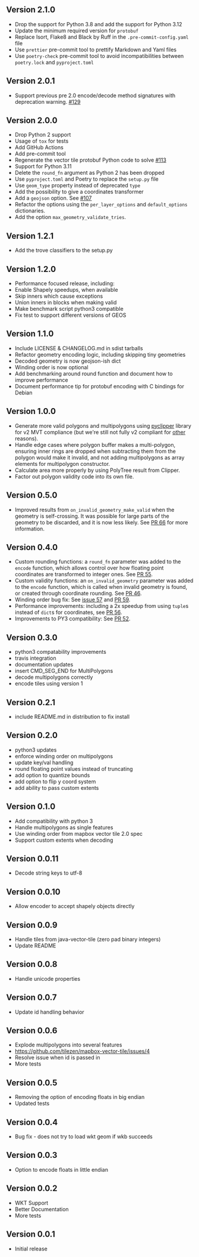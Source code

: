 ## Version 2.1.0

- Drop the support for Python 3.8 and add the support for Python 3.12
- Update the minimum required version for `protobuf`
- Replace Isort, Flake8 and Black by Ruff in the `.pre-commit-config.yaml` file
- Use `prettier` pre-commit tool to prettify Markdown and Yaml files
- Use `poetry-check` pre-commit tool to avoid incompatibilities between `poetry.lock` and `pyproject.toml`

## Version 2.0.1

- Support previous pre 2.0 encode/decode method signatures with deprecation warning.
  [#129](https://github.com/tilezen/mapbox-vector-tile/pull/129)

## Version 2.0.0

- Drop Python 2 support
- Usage of `tox` for tests
- Add GitHub Actions
- Add pre-commit tool
- Regenerate the vector tile protobuf Python code to solve
  [#113](https://github.com/tilezen/mapbox-vector-tile/issues/113)
- Support for Python 3.11
- Delete the `round_fn` argument as Python 2 has been dropped
- Use `pyproject.toml` and Poetry to replace the `setup.py` file
- Use `geom_type` property instead of deprecated `type`
- Add the possibility to give a coordinates transformer
- Add a `geojson` option. See [#107](https://github.com/tilezen/mapbox-vector-tile/issues/107)
- Refactor the options using the `per_layer_options` and `default_options` dictionaries.
- Add the option `max_geometry_validate_tries`.

## Version 1.2.1

- Add the trove classifiers to the setup.py

## Version 1.2.0

- Performance focused release, including:
- Enable Shapely speedups, when available
- Skip inners which cause exceptions
- Union inners in blocks when making valid
- Make benchmark script python3 compatible
- Fix test to support different versions of GEOS

## Version 1.1.0

- Include LICENSE & CHANGELOG.md in sdist tarballs
- Refactor geometry encoding logic, including skipping tiny geometries
- Decoded geometry is now geojson-ish dict
- Winding order is now optional
- Add benchmarking around round function and document how to improve performance
- Document performance tip for protobuf encoding with C bindings for Debian

## Version 1.0.0

- Generate more valid polygons and multipolygons using [pyclipper](https://pypi.python.org/pypi/pyclipper) library for v2 MVT compliance (but we're still not fully v2 compliant for [other](https://github.com/tilezen/mapbox-vector-tile/issues/42) reasons).
- Handle edge cases where polygon buffer makes a multi-polygon, ensuring inner rings are dropped when subtracting them from the polygon would make it invalid, and not adding multipolygons as array elements for multipolygon constructor.
- Calculate area more properly by using PolyTree result from Clipper.
- Factor out polygon validity code into its own file.

## Version 0.5.0

- Improved results from `on_invalid_geometry_make_valid` when the geometry is self-crossing. It was possible for large parts of the geometry to be discarded, and it is now less likely. See [PR 66](https://github.com/tilezen/mapbox-vector-tile/pull/66) for more information.

## Version 0.4.0

- Custom rounding functions: a `round_fn` parameter was added to the `encode` function, which allows control over how floating point coordinates are transformed to integer ones. See [PR 55](https://github.com/tilezen/mapbox-vector-tile/pull/55).
- Custom validity functions: an `on_invalid_geometry` parameter was added to the `encode` function, which is called when invalid geometry is found, or created through coordinate rounding. See [PR 46](https://github.com/tilezen/mapbox-vector-tile/pull/46).
- Winding order bug fix: See [issue 57](https://github.com/tilezen/mapbox-vector-tile/issues/57) and [PR 59](https://github.com/tilezen/mapbox-vector-tile/pull/59).
- Performance improvements: including a 2x speedup from using `tuple`s instead of `dict`s for coordinates, see [PR 56](https://github.com/tilezen/mapbox-vector-tile/pull/56).
- Improvements to PY3 compatibility: See [PR 52](https://github.com/tilezen/mapbox-vector-tile/pull/52).

## Version 0.3.0

- python3 compatability improvements
- travis integration
- documentation updates
- insert CMD_SEG_END for MultiPolygons
- decode multipolygons correctly
- encode tiles using version 1

## Version 0.2.1

- include README.md in distribution to fix install

## Version 0.2.0

- python3 updates
- enforce winding order on multipolygons
- update key/val handling
- round floating point values instead of truncating
- add option to quantize bounds
- add option to flip y coord system
- add ability to pass custom extents

## Version 0.1.0

- Add compatibility with python 3
- Handle multipolygons as single features
- Use winding order from mapbox vector tile 2.0 spec
- Support custom extents when decoding

## Version 0.0.11

- Decode string keys to utf-8

## Version 0.0.10

- Allow encoder to accept shapely objects directly

## Version 0.0.9

- Handle tiles from java-vector-tile (zero pad binary integers)
- Update README

## Version 0.0.8

- Handle unicode properties

## Version 0.0.7

- Update id handling behavior

## Version 0.0.6

- Explode multipolygons into several features
- https://github.com/tilezen/mapbox-vector-tile/issues/4
- Resolve issue when id is passed in
- More tests

## Version 0.0.5

- Removing the option of encoding floats in big endian
- Updated tests

## Version 0.0.4

- Bug fix - does not try to load wkt geom if wkb succeeds

## Version 0.0.3

- Option to encode floats in little endian

## Version 0.0.2

- WKT Support
- Better Documentation
- More tests

## Version 0.0.1

- Initial release
